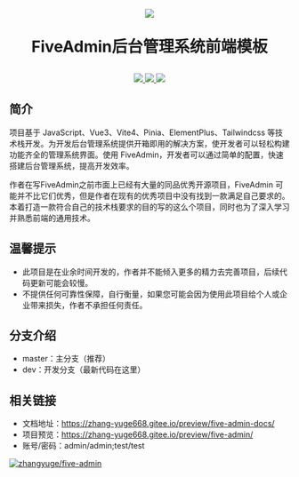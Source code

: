 <p align="center">
    <a href="https://gitee.com/zhang-yuge668/five-admin">
        <img src="https://gitee.com/zhang-yuge668/five-admin/widgets/widget_3.svg">
    </a>
</p>
<h1 align="center" style="margin: 30px 0 30px; font-weight: bold;">FiveAdmin后台管理系统前端模板</h1>
<p align="center">
	<a href="https://gitee.com/zhang-yuge668/five-admin/stargazers">
        <img src="https://gitee.com/zhang-yuge668/five-admin/badge/star.svg?theme=dark">
    </a>
	<a href="https://gitee.com/zhang-yuge668/five-admin/members">
        <img src="https://gitee.com/zhang-yuge668/five-admin/badge/fork.svg?theme=dark">
    </a>
	<a href="https://gitee.com/zhang-yuge668/five-admin/blob/master/LICENSE">
        <img src="https://img.shields.io/github/license/mashape/apistatus.svg">
    </a>
</p>

## 简介
项目基于 JavaScript、Vue3、Vite4、Pinia、ElementPlus、Tailwindcss 等技术栈开发。为开发后台管理系统提供开箱即用的解决方案，使开发者可以轻松构建功能齐全的管理系统界面。使用 FiveAdmin，开发者可以通过简单的配置，快速搭建后台管理系统，提高开发效率。

作者在写FiveAdmin之前市面上已经有大量的同品优秀开源项目，FiveAdmin 可能并不比它们优秀，但是作者在现有的优秀项目中没有找到一款满足自己要求的。本着打造一款符合自己的技术栈要求的目的写的这么个项目，同时也为了深入学习并熟悉前端的通用技术。

## 温馨提示
+  此项目是在业余时间开发的，作者并不能倾入更多的精力去完善项目，后续代码更新可能会较慢。
+  不提供任何可靠性保障，自行衡量，如果您可能会因为使用此项目给个人或企业带来损失，作者不承担任何责任。


## 分支介绍
+   master：主分支（推荐）
+   dev：开发分支（最新代码在这里）

## 相关链接
+ 文档地址：https://zhang-yuge668.gitee.io/preview/five-admin-docs/
+ 项目预览：https://zhang-yuge668.gitee.io/preview/five-admin/
+ 账号/密码：admin/admin;test/test

[![zhangyuge/five-admin](https://gitee.com/zhang-yuge668/five-admin/widgets/widget_card.svg?colors=4183c4,faf5fa,ffffff,e3e9ed,666666,9b9b9b)](https://gitee.com/zhang-yuge668/five-admin)
